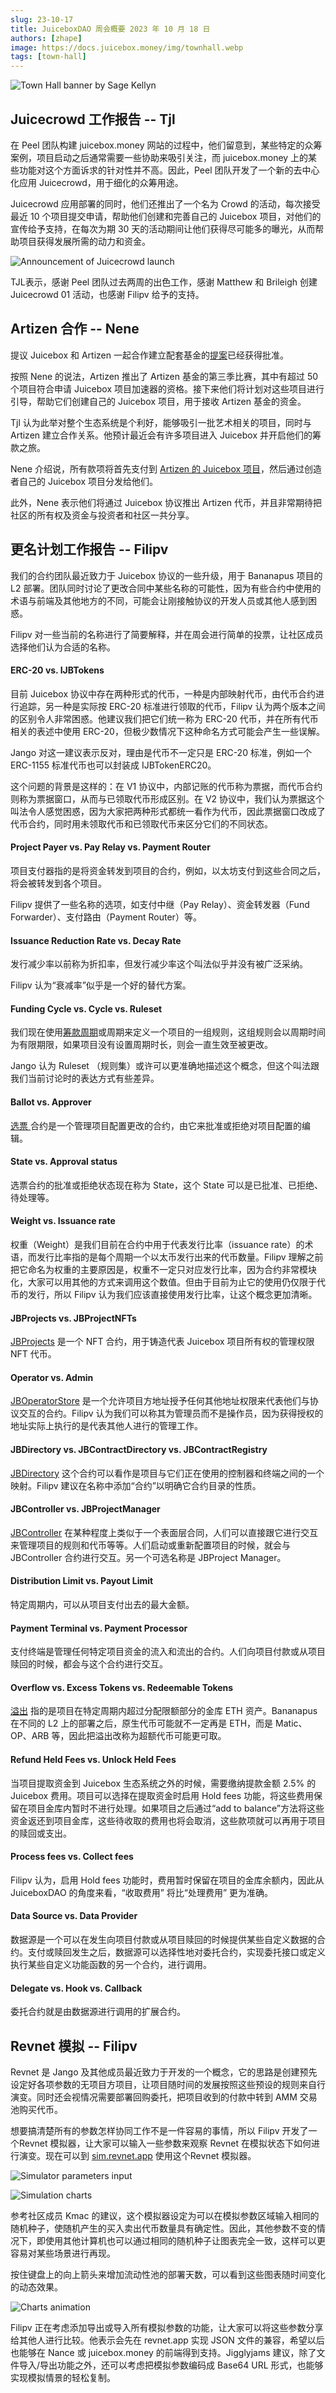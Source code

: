 ```yaml
---
slug: 23-10-17
title: JuiceboxDAO 周会概要 2023 年 10 月 18 日
authors: [zhape]
image: https://docs.juicebox.money/img/townhall.webp
tags: [town-hall]
---
```


![Town Hall banner by Sage Kellyn](https://docs.juicebox.money/img/townhall.webp)

## Juicecrowd 工作报告 -- Tjl

在 Peel 团队构建 juicebox.money 网站的过程中，他们留意到，某些特定的众筹案例，项目启动之后通常需要一些协助来吸引关注，而 juicebox.money 上的某些功能对这个方面诉求的针对性并不高。因此，Peel 团队开发了一个新的去中心化应用 Juicecrowd，用于细化的众筹用途。

Juicecrowd 应用部署的同时，他们还推出了一个名为 Crowd 的活动，每次接受最近 10 个项目提交申请，帮助他们创建和完善自己的 Juicebox 项目，对他们的宣传给予支持，在每次为期 30 天的活动期间让他们获得尽可能多的曝光，从而帮助项目获得发展所需的动力和资金。

![Announcement of Juicecrowd launch](juicecrowd_launch.png)

TJL表示，感谢 Peel 团队过去两周的出色工作，感谢 Matthew 和 Brileigh 创建 Juicecrowd 01 活动，也感谢 Filipv 给予的支持。

## Artizen 合作 -- Nene

提议 Juicebox 和 Artizen 一起合作建立配套基金的[提案](https://www.jbdao.org/s/juicebox/443)已经获得批准。

按照 Nene 的说法，Artizen 推出了 Artizen 基金的第三季比赛，其中有超过 50 个项目符合申请 Juicebox 项目加速器的资格。接下来他们将计划对这些项目进行引导，帮助它们创建自己的 Juicebox 项目，用于接收 Artizen 基金的资金。

Tjl 认为此举对整个生态系统是个利好，能够吸引一批艺术相关的项目，同时与 Artizen 建立合作关系。他预计最近会有许多项目进入 Juicebox 并开启他们的筹款之旅。

Nene 介绍说，所有款项将首先支付到 [Artizen 的 Juicebox 项目](https://juicebox.money/v2/p/580)，然后通过创造者自己的 Juicebox 项目分发给他们。

此外，Nene 表示他们将通过 Juicebox 协议推出 Artizen 代币，并且非常期待把社区的所有权及资金与投资者和社区一共分享。

## 更名计划工作报告 -- Filipv

我们的合约团队最近致力于 Juicebox 协议的一些升级，用于 Bananapus 项目的 L2 部署。团队同时讨论了更改合同中某些名称的可能性，因为有些合约中使用的术语与前端及其他地方的不同，可能会让刚接触协议的开发人员或其他人感到困惑。

Filipv 对一些当前的名称进行了简要解释，并在周会进行简单的投票，让社区成员选择他们认为合适的名称。

#### ERC-20 vs. IJBTokens

目前 Juicebox 协议中存在两种形式的代币，一种是内部映射代币，由代币合约进行追踪，另一种是实际按 ERC-20 标准进行领取的代币，Filipv 认为两个版本之间的区别令人非常困惑。他建议我们把它们统一称为 ERC-20 代币，并在所有代币相关的表述中使用 ERC-20，但极少数情况下这种命名方式可能会产生一些误解。

Jango 对这一建议表示反对，理由是代币不一定只是 ERC-20 标准，例如一个 ERC-1155 标准代币也可以封装成 IJBTokenERC20。

这个问题的背景是这样的：在 V1 协议中，内部记账的代币称为票据，而代币合约则称为票据窗口，从而与已领取代币形成区别。在 V2 协议中，我们认为票据这个叫法令人感觉困惑，因为大家把两种形式都统一看作为代币，因此票据窗口改成了代币合约，同时用未领取代币和已领取代币来区分它们的不同状态。

#### Project Payer vs. Pay Relay vs. Payment Router

项目支付器指的是将资金转发到项目的合约，例如，以太坊支付到这些合同之后，将会被转发到各个项目。

Filipv 提供了一些名称的选项，如支付中继（Pay Relay）、资金转发器（Fund Forwarder）、支付路由（Payment Router）等。

#### Issuance Reduction Rate vs. Decay Rate

发行减少率以前称为折扣率，但发行减少率这个叫法似乎并没有被广泛采纳。

Filipv 认为“衰减率”似乎是一个好的替代方案。

#### Funding Cycle vs. Cycle vs. Ruleset

我们现在使用[筹款周期](https://docs.juicebox.money/v4/deprecated/v3/learn/glossary/funding-cycle/)或周期来定义一个项目的一组规则，这组规则会以周期时间为有限期限，如果项目没有设置周期时长，则会一直生效至被更改。

Jango 认为 Ruleset （规则集）或许可以更准确地描述这个概念，但这个叫法跟我们当前讨论时的表达方式有些差异。

#### Ballot vs. Approver

[选票 ](https://docs.juicebox.money/v4/deprecated/v3/learn/glossary/ballot/)合约是一个管理项目配置更改的合约，由它来批准或拒绝对项目配置的编辑。

#### State vs. Approval status

选票合约的批准或拒绝状态现在称为 State，这个 State 可以是已批准、已拒绝、待处理等。

#### Weight vs. Issuance rate

权重（Weight）是我们目前在合约中用于代表发行比率（issuance rate）的术语，而发行比率指的是每个周期一个以太币发行出来的代币数量。Filipv 理解之前把它命名为权重的主要原因是，权重不一定只对应发行比率，因为合约非常模块化，大家可以用其他的方式来调用这个数值。但由于目前为止它的使用仍仅限于代币的发行，所以 Filipv 认为我们应该直接使用发行比率，让这个概念更加清晰。

#### JBProjects vs. JBProjectNFTs

[JBProjects](https://docs.juicebox.money/v4/deprecated/v3/api/contracts/jbprojects/) 是一个 NFT 合约，用于铸造代表 Juicebox 项目所有权的管理权限 NFT 代币。

#### Operator vs. Admin

[JBOperatorStore](https://docs.juicebox.money/v4/deprecated/v3/api/contracts/jboperatorstore/) 是一个允许项目方地址授予任何其他地址权限来代表他们与协议交互的合约。Filipv 认为我们可以称其为管理员而不是操作员，因为获得授权的地址实际上执行的是代表其他人进行的管理工作。

#### JBDirectory vs. JBContractDirectory vs. JBContractRegistry

[JBDirectory](https://docs.juicebox.money/v4/deprecated/v3/api/contracts/jbdirectory/) 这个合约可以看作是项目与它们正在使用的控制器和终端之间的一个映射。Filipv 建议在名称中添加“合约”以明确它合约目录的性质。

#### JBController vs. JBProjectManager

[JBController](https://docs.juicebox.money/v4/deprecated/v3/api/contracts/or-controllers/jbcontroller3_1.md) 在某种程度上类似于一个表面层合同，人们可以直接跟它进行交互来管理项目的规则和代币等等。人们启动或重新配置项目的时候，就会与 JBController 合约进行交互。另一个可选名称是 JBProject Manager。

#### Distribution Limit vs. Payout Limit

特定周期内，可以从项目支付出去的最大金额。

#### Payment Terminal vs. Payment Processor

支付终端是管理任何特定项目资金的流入和流出的合约。人们向项目付款或从项目赎回的时候，都会与这个合约进行交互。

#### Overflow vs. Excess Tokens vs. Redeemable Tokens

[溢出](https://docs.juicebox.money/v4/deprecated/v3/learn/glossary/overflow/) 指的是项目在特定周期内超过分配限额部分的金库 ETH 资产。Bananapus 在不同的 L2 上的部署之后，原生代币可能就不一定再是 ETH，而是 Matic、OP、ARB 等，因此把溢出改称为超额代币可能更可取。

#### Refund Held Fees vs. Unlock Held Fees

当项目提取资金到 Juicebox 生态系统之外的时候，需要缴纳提款金额 2.5% 的 Juicebox 费用。项目可以选择在提取资金时启用 Hold fees 功能，将这些费用保留在项目金库内暂时不进行处理。如果项目之后通过“add to balance”方法将这些资金返还到项目金库，这些待收取的费用也将会取消，这些款项就可以再用于项目的赎回或支出。

#### Process fees vs. Collect fees

Filipv 认为，启用 Hold fees 功能时，费用暂时保留在项目的金库余额内，因此从 JuiceboxDAO 的角度来看，“收取费用” 将比“处理费用” 更为准确。

#### Data Source vs. Data Provider

数据源是一个可以在发生向项目付款或从项目赎回的时候提供某些自定义数据的合约。支付或赎回发生之后，数据源可以选择性地对委托合约，实现委托接口或定义执行某些自定义功能函数的另一个合约，进行调用。

#### Delegate vs. Hook vs. Callback

委托合约就是由数据源进行调用的扩展合约。

## Revnet 模拟 -- Filipv

Revnet 是 Jango 及其他成员最近致力于开发的一个概念，它的思路是创建预先设定好各项参数的无项目方项目，让项目随时间的发展按照这些预设的规则来自行演变。同时还会视情况需要部署回购委托，把项目收到的付款中转到 AMM 交易池购买代币。

想要搞清楚所有的参数怎样协同工作不是一件容易的事情，所以 Filipv 开发了一个Revnet 模拟器，让大家可以输入一些参数来观察 Revnet 在模拟状态下如何进行演变。现在可以到 [sim.revnet.app](https://sim.revnet.app/) 使用这个Revnet 模拟器。

![Simulator parameters input](simulator_input.png)

![Simulation charts](simulator_charts.png)

参考社区成员 Kmac 的建议，这个模拟器设定为可以在模拟参数区域输入相同的随机种子，使随机产生的买入卖出代币数量具有确定性。因此，其他参数不变的情况下，即使用其他计算机也可以通过相同的随机种子让图表完全一致，这样可以更容易对某些场景进行再现。

按住键盘上的向上箭头来增加流动性池的部署天数，可以看到这些图表随时间变化的动态效果。

![Charts animation](charts_animation.gif)

Filipv 正在考虑添加导出或导入所有模拟参数的功能，让大家可以将这些参数分享给其他人进行比较。他表示会先在 revnet.app 实现 JSON 文件的兼容，希望以后也能够在 Nance 或 juicebox.money 的前端得到支持。Jigglyjams 建议，除了文件导入/导出功能之外，还可以考虑把模拟参数编码成 Base64 URL 形式，也能够实现模拟情景的轻松复制。

